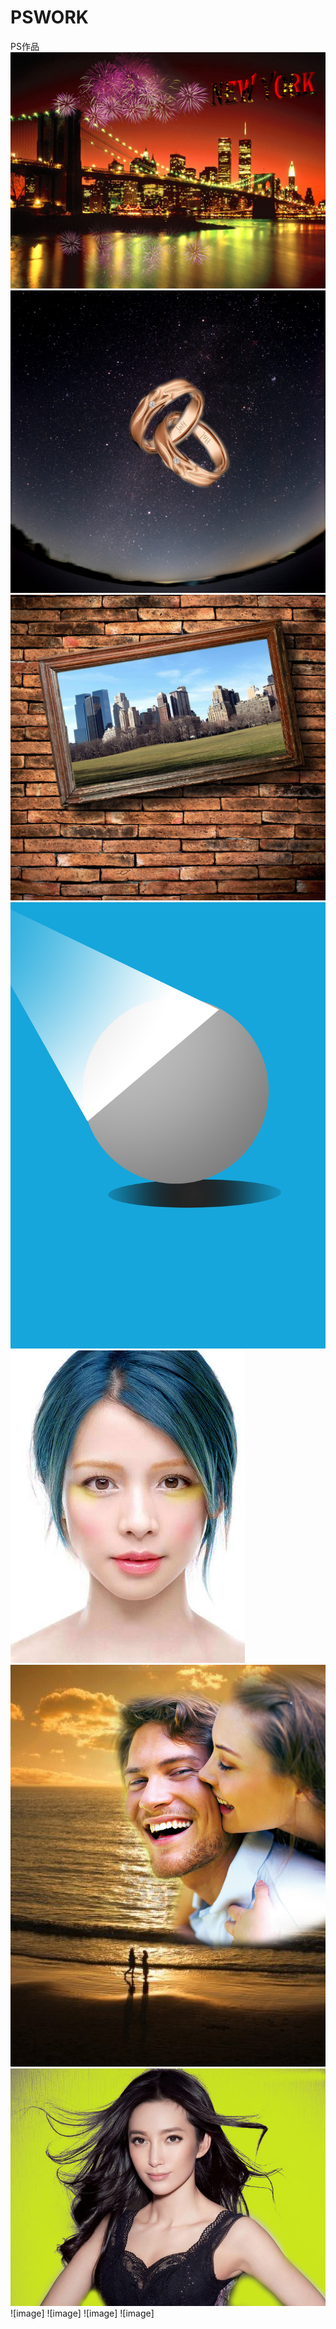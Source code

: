 # PSWORK
PS作品
![image](https://github.com/aston0988/PSWORK/blob/main/new-york.jpg)
![image](https://github.com/aston0988/PSWORK/blob/main/start%20sky.jpg)
![image](https://github.com/aston0988/PSWORK/blob/main/%E7%95%AB%E6%A1%86.jpg)
![image](https://github.com/aston0988/PSWORK/blob/main/%E7%9F%B3%E8%86%8F%E7%90%831.jpg)
![image](https://github.com/aston0988/PSWORK/blob/main/%E7%B4%A0%E9%A1%8F%E6%9F%94%E5%85%89.jpg)
![image](https://github.com/aston0988/PSWORK/blob/main/%E5%90%88%E6%88%90%E6%B5%B7%E5%B2%B8.jpg)
![image](https://github.com/aston0988/PSWORK/blob/main/%E5%9C%96%E5%B1%A4%E6%8F%9B%E8%89%B2.jpg)
![image]
![image]
![image]
![image]
